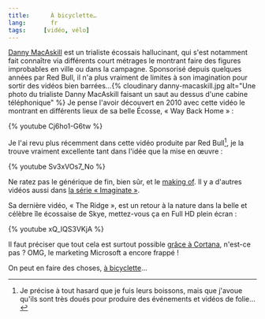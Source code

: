 ```yaml
---
title:      À bicyclette…
lang:       fr
tags:     [vidéo, vélo]
---
```


[Danny MacAskill](http://fr.wikipedia.org/wiki/Danny_MacAskill) est un trialiste écossais hallucinant, qui s'est notamment fait connaître via différents court métrages le montrant faire des figures improbables en ville ou dans la campagne. Sponsorisé depuis quelques années par Red Bull, il n'a plus vraiment de limites à son imagination pour sortir des vidéos bien barrées…{% cloudinary danny-macaskill.jpg alt="Une photo du trialiste Danny MacAskill faisant un saut au dessus d'une cabine téléphonique" %}
Je pense l'avoir découvert en 2010 avec cette vidéo le montrant en différents lieux de sa belle Écosse, « Way Back Home » :

{% youtube Cj6ho1-G6tw %}

Je l'ai revu plus récemment dans cette vidéo produite par Red Bull[^1], je la trouve vraiment excellente tant dans l'idée que la mise en œuvre :

{% youtube Sv3xVOs7_No %}

Ne ratez pas le générique de fin, bien sûr, et le [making of](http://imaginate.redbull.com/behind-the-scenes). Il y a d'autres vidéos aussi dans [la série « Imaginate »](http://imaginate.redbull.com/).

Sa dernière vidéo, « The Ridge », est un retour à la nature dans la belle et célèbre île écossaise de Skye, mettez-vous ça en Full HD plein écran :

{% youtube xQ_IQS3VKjA %}

Il faut préciser que tout cela est surtout possible [grâce à Cortana](https://www.youtube.com/watch?v=WC1KwpRPm7s), n'est-ce pas ? OMG, le marketing Microsoft a encore frappé !

On peut en faire des choses, [à bicyclette](https://www.youtube.com/watch?v=WizGTZtjgvo)…


[^1]: Je précise à tout hasard que je fuis leurs boissons, mais que j'avoue qu'ils sont très doués pour produire des événements et vidéos de folie…




